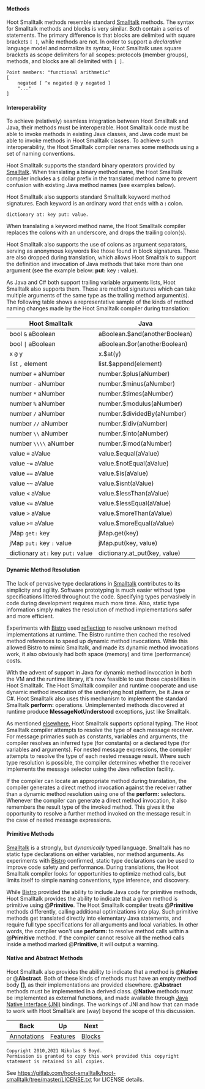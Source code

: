 #### Methods ####

Hoot Smalltalk methods resemble standard [Smalltalk][smalltalk] methods.
The syntax for Smalltalk methods and blocks is very similar. Both contain a series of statements.
The primary difference is that blocks are delimited with square brackets `[ ]`, while methods are not.
In order to support a _declarative_ language model and normalize its syntax,
Hoot Smalltalk uses square brackets as scope delimiters for all scopes: protocols (member groups), methods, and
blocks are all delimited with `[ ]`.

```smalltalk
Point members: "functional arithmetic"
[
    negated [ ^x negated @ y negated ]
    "..."
]
```

#### Interoperability ####

To achieve (relatively) seamless integration between Hoot Smalltalk and Java, their methods must be interoperable.
Hoot Smalltalk code must be able to invoke methods in existing Java classes, and Java code must be able
to invoke methods in Hoot Smalltalk classes.
To achieve such interoperability, the Hoot Smalltalk compiler renames some methods using a set of naming conventions.

Hoot Smalltalk supports the standard binary operators provided by [Smalltalk][smalltalk].
When translating a binary method name, the Hoot Smalltalk compiler includes a `$` dollar prefix in the translated
method name to prevent confusion with existing Java method names (see examples below).

Hoot Smalltalk also supports standard Smalltalk keyword method signatures.
Each keyword is an ordinary word that ends with a **:** colon.

```smalltalk
dictionary at: key put: value.
```

When translating a keyword method name, the Hoot Smalltalk compiler replaces the colons with an underscore,
and drops the trailing colon(s).

Hoot Smalltalk also supports the use of colons as argument separators,
serving as anonymous keywords like those found in block signatures.
These are also dropped during translation, which allows Hoot Smalltalk to support the definition and
invocation of Java methods that take more than one argument (see the example below: **put:** key **:** value).

As Java and C# both support trailing variable arguments lists, Hoot Smalltalk also supports them.
These are method signatures which can take multiple arguments of the same type as the trailing method argument(s).
The following table shows a representative sample of the kinds of method naming changes
made by the Hoot Smalltalk compiler during translation:

| **Hoot Smalltalk** | **Java** |
| -------- | -------- |
| bool `&` aBoolean          | aBoolean.$and(anotherBoolean)  |
| bool `\|` aBoolean         | aBoolean.$or(anotherBoolean)  |
| x `@` y                    | x.$at(y)  |
| list `,` element           | list.$append(element)  |
| number `+` aNumber         | number.$plus(aNumber)  |
| number `-` aNumber         | number.$minus(aNumber)  |
| number `*` aNumber         | number.$times(aNumber)  |
| number `%` aNumber         | number.$modulus(aNumber)  |
| number `/` aNumber         | number.$dividedBy(aNumber)  |
| number `//` aNumber        | number.$idiv(aNumber)  |
| number `\\` aNumber        | number.$into(aNumber)  |
| number `\\\\` aNumber      | number.$imod(aNumber)  |
| value `=` aValue           | value.$equal(aValue)  |
| value `~=` aValue          | value.$notEqual(aValue)  |
| value `==` aValue          | value.$is(aValue)  |
| value `~~` aValue          | value.$isnt(aValue)  |
| value `<` aValue           | value.$lessThan(aValue)  |
| value `<=` aValue          | value.$lessEqual(aValue)  |
| value `>` aValue           | value.$moreThan(aValue)  |
| value `>=` aValue          | value.$moreEqual(aValue)  |
| jMap `get:` key            | jMap.get(key)  |
| jMap `put:` key `:` value  | jMap.put(key, value)  |
| dictionary `at:` key `put:` value | dictionary.at_put(key, value)  |

#### Dynamic Method Resolution ####

The lack of pervasive type declarations in [Smalltalk][smalltalk] contributes to its simplicity and agility.
Software prototyping is much easier without type specifications littered throughout the code.
Specifying types pervasively in code during development requires much more time.
Also, static type information simply makes the resolution of method implementations safer and more efficient.

Experiments with [Bistro][bistro] used [reflection][reflect] to resolve unknown method implementations at runtime.
The Bistro runtime then cached the resolved method references to speed up dynamic method invocations.
While this allowed Bistro to mimic Smalltalk, and made its dynamic method invocations work,
it also obviously had both space (memory) and time (performance) costs.

With the advent of support in Java for dynamic method invocation in both the VM and the runtime library,
it's now feasible to use those capabilities in Hoot Smalltalk.
The Hoot Smalltalk compiler and runtime cooperate and use dynamic method invocation of the underlying host platform,
be it Java or C#.
Hoot Smalltalk also uses this mechanism to implement the standard Smalltalk **perform:** operations.
Unimplemented methods discovered at runtime produce **MessageNotUnderstood** exceptions, just like Smalltalk.

As mentioned [elsewhere][optional], Hoot Smalltalk supports optional typing.
The Hoot Smalltalk compiler attempts to resolve the type of each message receiver.
For message primaries such as constants, variables and arguments, the compiler resolves
an inferred type (for constants) or a declared type (for variables and arguments).
For nested message expressions, the compiler attempts to resolve the type of each nested message result.
Where such type resolution is possible, the compiler determines whether the receiver implements
the message selector using the Java reflection facility.

If the compiler can locate an appropriate method during translation, the compiler generates a
direct method invocation against the receiver rather than a dynamic method resolution using
one of the **perform:** selectors.
Whenever the compiler can generate a direct method invocation, it also remembers the result
type of the invoked method.
This gives it the opportunity to resolve a further method invoked on the message result in the
case of nested message expressions.


#### Primitive Methods ####

[Smalltalk][smalltalk] is a strongly, but _dynamically_ typed language.
Smalltalk has no static type declarations on either variables, nor method arguments.
As experiments with [Bistro][bistro] confirmed, static type declarations can be used to improve
code safety and performance.
During translations, the Hoot Smalltalk compiler looks for opportunities to optimize method calls, but limits
itself to simple naming conventions, type inference, and discovery.

While [Bistro][bistro] provided the ability to include Java code for primitive methods,
Hoot Smalltalk provides the ability to indicate that a given method is primitive using @**Primitive**.
The Hoot Smalltalk compiler treats @**Primitive** methods differently, calling additional optimizations into play.
Such primitive methods get translated directly into elementary Java statements, and
require full type specifications for all arguments and local variables.
In other words, the compiler won't use **perform:** to resolve method calls within a @**Primitive** method.
If the compiler cannot resolve all the method calls inside a method marked @**Primitive**, it will output a warning.

#### Native and Abstract Methods ####

Hoot Smalltalk also provides the ability to indicate that a method is @**Native** or @**Abstract**.
Both of these kinds of methods must have an empty method body **[]**, as their implementations are provided elsewhere.
@**Abstract** methods must be implemented in a derived class.
@**Native** methods must be implemented as external functions, and made available through
[Java Native Interface (JNI)][jni] bindings.
The workings of JNI and how that can made to work with Hoot Smalltalk are (way) beyond the scope of this discussion.

| **Back** | **Up** | **Next** |
| -------- | ------ | -------- |
| [Annotations](notes.md#annotations) | [Features](../#features) | [Blocks](blocks.md#blocks) |

```
Copyright 2010,2021 Nikolas S Boyd.
Permission is granted to copy this work provided this copyright statement is retained in all copies.
```
See https://gitlab.com/hoot-smalltalk/hoot-smalltalk/tree/master/LICENSE.txt for LICENSE details.

[bistro]: https://bitbucket.org/nik_boyd/bistro-smalltalk/ "Bistro"
[smalltalk]: https://en.wikipedia.org/wiki/Smalltalk "Smalltalk"
[images]: https://en.wikipedia.org/wiki/Smalltalk#Image-based_persistence "Image Persistence"
[java]: https://en.wikipedia.org/wiki/Java_%28programming_language%29 "Java"
[jni]: https://en.wikipedia.org/wiki/Java_Native_Interface
[csharp]: https://en.wikipedia.org/wiki/C_Sharp_%28programming_language%29 "C#"
[antlr]: https://www.antlr.org/ "ANTLR"
[st]: https://www.stringtemplate.org/ "StringTemplate"
[git]: https://git-scm.com/ "Git"
[github]: https://github.com/ "GitHub"
[nexus]: https://www.sonatype.com/nexus "Sonatype Nexus"
[generics]: https://en.wikipedia.org/wiki/Parametric_polymorphism "Generic Types"
[reflect]: https://docs.oracle.com/javase/7/docs/api/java/lang/reflect/package-summary.html "Java Reflection"

[optional]: notes.md#optional-types
